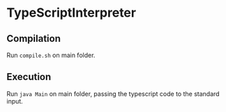 # TypeScriptInterpreter

## Compilation
Run `compile.sh` on main folder.

## Execution
Run `java Main` on main folder, passing the typescript code to the standard input.

